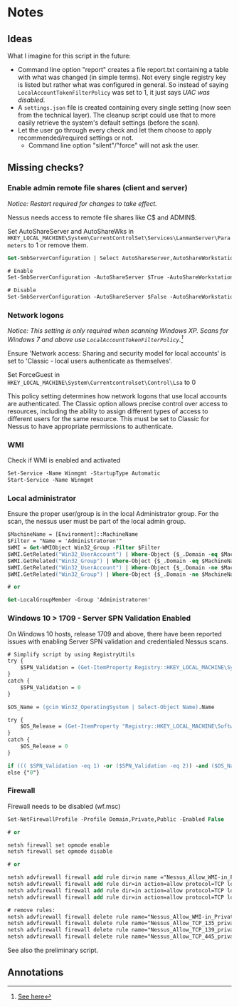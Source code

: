 # Notes

## Ideas

What I imagine for this script in the future:

- Command line option "report" creates a file report.txt containing a table with what was changed (in simple terms). Not every single registry key is listed but rather what was configured in general. So instead of saying `LocalAccountTokenFilterPolicy` was set to 1, it just says *UAC was disabled*.
- A `settings.json` file is created containing every single setting (now seen from the technical layer). The cleanup script could use that to more easily retrieve the system's default settings (before the scan).
- Let the user go through every check and let them choose to apply recommended/required settings or not.
  - Command line option "silent"/"force" will not ask the user.

## Missing checks?

### Enable admin remote file shares (client and server)

*Notice: Restart required for changes to take effect.*

Nessus needs access to remote file shares like C$ and ADMIN$.

Set AutoShareServer and AutoShareWks in `HKEY_LOCAL_MACHINE\System\CurrentControlSet\Services\LanmanServer\Parameters` to 1 or remove them.

```ps
Get-SmbServerConfiguration | Select AutoShareServer,AutoShareWorkstation

# Enable
Set-SmbServerConfiguration -AutoShareServer $True -AutoShareWorkstation $True -Confirm:$false

# Disable
Set-SmbServerConfiguration -AutoShareServer $False -AutoShareWorkstation $False -Confirm:$false
```

### Network logons

*Notice: This setting is only required when scanning Windows XP. Scans for Windows 7 and above use `LocalAccountTokenFilterPolicy`.[^force-guest]*

Ensure 'Network access: Sharing and security model for local accounts' is set to 'Classic - local users authenticate as themselves'.

Set ForceGuest in `HKEY_LOCAL_MACHINE\System\Currentcontrolset\Control\Lsa` to 0

This policy setting determines how network logons that use local accounts are authenticated. The Classic option allows precise control over access to resources, including the ability to assign different types of access to different users for the same resource. This must be set to Classic for Nessus to have appropriate permissions to authenticate.

### WMI

Check if WMI is enabled and activated

```ps
Set-Service -Name Winmgmt -StartupType Automatic
Start-Service -Name Winmgmt
```

### Local administrator

Ensure the proper user/group is in the local Administrator group. For the scan, the nessus user must be part of the local admin group.

```ps
$MachineName = [Environment]::MachineName
$Filter = "Name = 'Administratoren'"
$WMI = Get-WMIObject Win32_Group -Filter $Filter
$WMI.GetRelated("Win32_UserAccount") | Where-Object {$_.Domain -eq $MachineName} | Select -exp Name
$WMI.GetRelated("Win32_Group") | Where-Object {$_.Domain -eq $MachineName} | Select -exp Name
$WMI.GetRelated("Win32_UserAccount") | Where-Object {$_.Domain -ne $MachineName} | Select -exp Caption
$WMI.GetRelated("Win32_Group") | Where-Object {$_.Domain -ne $MachineName} | Select -exp Caption

# or

Get-LocalGroupMember -Group 'Administratoren'
```

### Windows 10 > 1709 - Server SPN Validation Enabled

On Windows 10 hosts, release 1709 and above, there have been reported issues with enabling Server SPN validation and credentialed Nessus scans.

```ps
# Simplify script by using RegistryUtils
try {
    $SPN_Validation = (Get-ItemProperty Registry::HKEY_LOCAL_MACHINE\System\CurrentControlSet\Services\LanmanServer\Parameters -Name SMBServerNameHardeningLevel).SMBServerNameHardeningLevel
}
catch {
    $SPN_Validation = 0
}

$OS_Name = (gcim Win32_OperatingSystem | Select-Object Name).Name

try {
    $OS_Release = (Get-ItemProperty "Registry::HKEY_LOCAL_MACHINE\Software\Microsoft\Windows NT\CurrentVersion" -Name ReleaseID).ReleaseID
}
catch {
    $OS_Release = 0
}

if ((( $SPN_Validation -eq 1) -or ($SPN_Validation -eq 2)) -and ($OS_Name -match "Windows 10") -and ($OS_Release -ge 1709)) {"1"}
else {"0"}
```

### Firewall

Firewall needs to be disabled (wf.msc)

<!--Only needed for communication with VM?-->

```ps
Set-NetFirewallProfile -Profile Domain,Private,Public -Enabled False

# or

netsh firewall set opmode enable
netsh firewall set opmode disable

# or

netsh advfirewall firewall add rule dir=in name ="Nessus_Allow_WMI-in_Private" program=%systemroot%\system32\svchost.exe service=winmgmt action=allow protocol=TCP localport=any profile=private
netsh advfirewall firewall add rule dir=in action=allow protocol=TCP localport=135 name="Nessus_Allow_TCP_135_private_DCOM_In" profile=private
netsh advfirewall firewall add rule dir=in action=allow protocol=TCP localport=139 name="Nessus_Allow_TCP_139_private_NB_Session_In" profile=private
netsh advfirewall firewall add rule dir=in action=allow protocol=TCP localport=445 name="Nessus_Allow_TCP_445_private_SMB_In" profile=private

# remove rules:
netsh advfirewall firewall delete rule name="Nessus_Allow_WMI-in_Private" profile=private
netsh advfirewall firewall delete rule name="Nessus_Allow_TCP_135_private_DCOM_In" profile=private
netsh advfirewall firewall delete rule name="Nessus_Allow_TCP_139_private_NB_Session_In" profile=private
netsh advfirewall firewall delete rule name="Nessus_Allow_TCP_445_private_SMB_In" profile=private
```

See also the preliminary script.

## Annotations

[^force-guest]: [See here](https://github.com/kAh00t/Nessus-Powershell-Oneliners/blob/main/NessusOneLiners.md#confirm-forceguest-is-set-to-0-classic-is-required-for-nessus-seemingly---windows-xp-only-see-localaccounttokenfilterpolicy-for-win-7-and-above)
